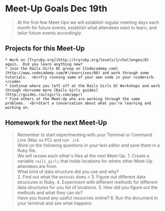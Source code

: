 
Meet-Up Goals Dec 19th 
======================

> At the first few Meet-Ups we will establish regular meeting days each  month for future events, establish what attendees want to learn, and tailor future events accordingly. 

Projects for this Meet-Up
-------------------------- 
    * Work on [Tryruby.org](http://tryruby.org/levels/1/challenges/0) again.  Did you learn anything new? 
    * Join the Rails Girls DC group on [Codecademy.com](http://www.codecademy.com/#!/exercises/00) and work through some tutorials.  <br>Try running some of your own code in your <code>irb.</code>  
    * Continue where you left off at the Rails Girls DC Workshops and work through <br>some more [Rails Girls guides](http://guides.railsgirls.com/app/)
    * Find others at the Meet-Up who are working through the same problems.  <br>Start a conversation about what you're learning and working on.  
  

Homework for the next Meet-Up
------------------------------
> Remember to start experimenting with your Terminal or Command Line (Mac vs PC) and run <code> irb</code> <br>Work on the following questions in your text editor and save them in a Ruby file.  <br>We will review each other's files at the next Meet-Up.
  	1.  Create a variable <code>rails_girls</code> that holds locations for where other Meet-Up attendees are from. <br>What kind of data structure did you use and why?  
  	2.  Find out what the <code>methods</code> does.<
    3.  Figure out different data structures in Ruby. 
    4.  Experiment with different methods for different data structures for you list of locations.
    5.  How did you figure out the methods and what they can do?  <br>Have you found any useful resources online?
    6.  Run the document in your terminal and see what happens 
  	